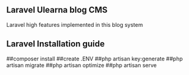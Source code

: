 ## Laravel Ulearna blog CMS

 Laravel high features implemented in this blog system

## Laravel Installation guide

##composer install
##create .ENV
##php artisan key:generate
##php artisan migrate
##php artisan optimize
##php artisan serve
